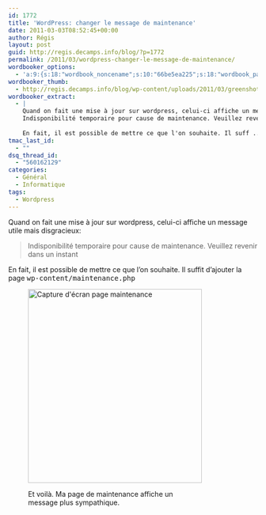 ```yaml
---
id: 1772
title: 'WordPress: changer le message de maintenance'
date: 2011-03-03T08:52:45+00:00
author: Régis
layout: post
guid: http://regis.decamps.info/blog/?p=1772
permalink: /2011/03/wordpress-changer-le-message-de-maintenance/
wordbooker_options:
  - 'a:9:{s:18:"wordbook_noncename";s:10:"66be5ea225";s:18:"wordbook_page_post";s:4:"-100";s:18:"wordbook_orandpage";s:1:"2";s:23:"wordbook_default_author";s:1:"1";s:23:"wordbook_extract_length";s:3:"256";s:19:"wordbook_actionlink";s:3:"300";s:26:"wordbooker_publish_default";s:2:"on";s:18:"wordbook_attribute";s:0:"";s:29:"wordbooker_status_update_text";s:33:"New blog post :  %title% - %link%";}'
wordbooker_thumb:
  - http://regis.decamps.info/blog/wp-content/uploads/2011/03/greenshot_2011-03-03_10-44-38.png
wordbooker_extract:
  - |
    Quand on fait une mise à jour sur wordpress, celui-ci affiche un message utile mais disgracieux:
    Indisponibilité temporaire pour cause de maintenance. Veuillez revenir dans un instant
    
    En fait, il est possible de mettre ce que l'on souhaite. Il suff ...
tmac_last_id:
  - ""
dsq_thread_id:
  - "560162129"
categories:
  - Général
  - Informatique
tags:
  - Wordpress
---
```

Quand on fait une mise à jour sur wordpress, celui-ci affiche un message utile mais disgracieux:

> Indisponibilité temporaire pour cause de maintenance. Veuillez revenir dans un instant

En fait, il est possible de mettre ce que l’on souhaite. Il suffit d’ajouter la page <tt>wp-content/maintenance.php</tt><figure id="attachment_1773" style="width: 351px" class="wp-caption alignnone">

<img src="http://regis.decamps.info/blog/wp-content/uploads/2011/03/greenshot_2011-03-03_10-44-38.png" alt="Capture d&#039;écran page maintenance" title="Page de maintenance" width="351" height="392" class="size-full wp-image-1773" srcset="http://regis.decamps.info/blog/wp-content/uploads/2011/03/greenshot_2011-03-03_10-44-38.png 351w, http://regis.decamps.info/blog/wp-content/uploads/2011/03/greenshot_2011-03-03_10-44-38-313x350.png 313w" sizes="(max-width: 351px) 100vw, 351px" /><figcaption class="wp-caption-text">Et voilà. Ma page de maintenance affiche un message plus sympathique.</figcaption></figure>
